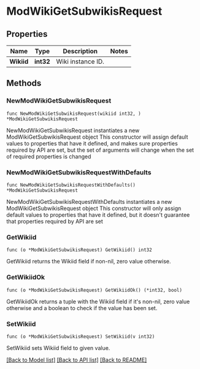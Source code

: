 # ModWikiGetSubwikisRequest

## Properties

Name | Type | Description | Notes
------------ | ------------- | ------------- | -------------
**Wikiid** | **int32** | Wiki instance ID. | 

## Methods

### NewModWikiGetSubwikisRequest

`func NewModWikiGetSubwikisRequest(wikiid int32, ) *ModWikiGetSubwikisRequest`

NewModWikiGetSubwikisRequest instantiates a new ModWikiGetSubwikisRequest object
This constructor will assign default values to properties that have it defined,
and makes sure properties required by API are set, but the set of arguments
will change when the set of required properties is changed

### NewModWikiGetSubwikisRequestWithDefaults

`func NewModWikiGetSubwikisRequestWithDefaults() *ModWikiGetSubwikisRequest`

NewModWikiGetSubwikisRequestWithDefaults instantiates a new ModWikiGetSubwikisRequest object
This constructor will only assign default values to properties that have it defined,
but it doesn't guarantee that properties required by API are set

### GetWikiid

`func (o *ModWikiGetSubwikisRequest) GetWikiid() int32`

GetWikiid returns the Wikiid field if non-nil, zero value otherwise.

### GetWikiidOk

`func (o *ModWikiGetSubwikisRequest) GetWikiidOk() (*int32, bool)`

GetWikiidOk returns a tuple with the Wikiid field if it's non-nil, zero value otherwise
and a boolean to check if the value has been set.

### SetWikiid

`func (o *ModWikiGetSubwikisRequest) SetWikiid(v int32)`

SetWikiid sets Wikiid field to given value.



[[Back to Model list]](../README.md#documentation-for-models) [[Back to API list]](../README.md#documentation-for-api-endpoints) [[Back to README]](../README.md)


